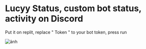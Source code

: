 # Lucyy Status, custom bot status, activity on Discord
Put it on replit, replace " Token " to your bot token, press run


![ảnh](https://user-images.githubusercontent.com/89519474/144280730-c3f6f54f-69a3-47e7-a5b9-3b8faaf5a0b9.png)
